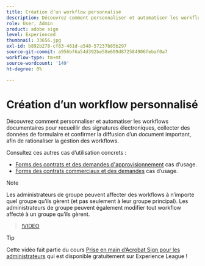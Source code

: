 ```yaml
---
title: Création d’un workflow personnalisé
description: Découvrez comment personnaliser et automatiser les workflows documentaires pour recueillir rapidement des signatures électroniques et des données de formulaire
role: User, Admin
product: adobe sign
level: Experienced
thumbnail: 33656.jpg
exl-id: b892b278-cf83-461d-a548-57237b85b297
source-git-commit: a956bf6a54d392be58e609d872584906febaf0a7
workflow-type: tm+mt
source-wordcount: '149'
ht-degree: 0%

---
```


# Création d’un workflow personnalisé

Découvrez comment personnaliser et automatiser les workflows documentaires pour recueillir des signatures électroniques, collecter des données de formulaire et confirmer la diffusion d’un document important, afin de rationaliser la gestion des workflows.

Consultez ces autres cas d’utilisation concrets :

* [Forms des contrats et des demandes d&#39;approvisionnement](https://experienceleague.adobe.com/docs/document-cloud-learn/sign-learning-hub/expand/recipes/gov/usecasegovcontracts.html?lang=en) cas d’usage.
* [Forms des contrats commerciaux et des demandes](https://experienceleague.adobe.com/docs/document-cloud-learn/sign-learning-hub/expand/recipes/com/usecasecomcontracts.html?lang=en) cas d’usage.

>[!NOTE]
>
>Les administrateurs de groupe peuvent affecter des workflows à n’importe quel groupe qu’ils gèrent (et pas seulement à leur groupe principal). Les administrateurs de groupe peuvent également modifier tout workflow affecté à un groupe qu’ils gèrent.

>[!VIDEO](https://video.tv.adobe.com/v/33656?hidetitle=true)

>[!TIP]
>
>Cette vidéo fait partie du cours [Prise en main d’Acrobat Sign pour les administrateurs](https://experienceleague.adobe.com/?recommended=Sign-A-1-2020.2) qui est disponible gratuitement sur Experience League !
